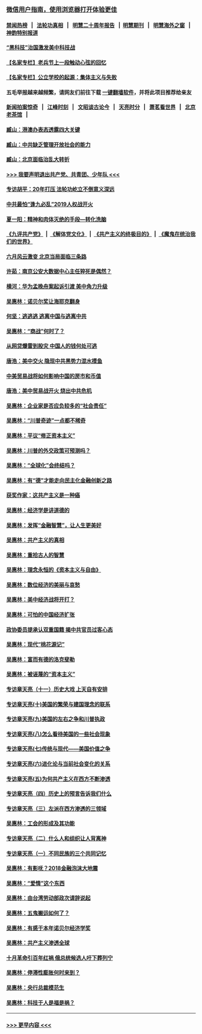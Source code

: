 ### [微信用户指南，使用浏览器打开体验更佳](https://github.com/gfw-breaker/banned-news1/blob/master/indexes/wechat-guide.md?t=0)
#### [禁闻热榜](热点新闻.md?t=0)  &nbsp;&nbsp;|&nbsp;&nbsp; [法轮功真相](https://github.com/gfw-breaker/truth/blob/master/README.md?t=0) &nbsp;&nbsp;|&nbsp;&nbsp; [明慧二十周年报告](https://github.com/gfw-breaker/mh-reports/blob/master/README.md?t=0) &nbsp;&nbsp;|&nbsp;&nbsp;[明慧期刊](https://github.com/gfw-breaker/mh-qikan) &nbsp;&nbsp;|&nbsp;&nbsp; [明慧海外之窗](https://github.com/gfw-breaker/mh-news/blob/master/README.md?t=0) &nbsp;&nbsp;|&nbsp;&nbsp; [神韵特别报道](https://github.com/gfw-breaker/mh-news/blob/master/shenyun.md?t=0)
#### [“黑科技”治国激发美中科技战](../pages/nsc423/n11638056.md?t=02032201) 
#### [【名家专栏】老兵节上一段触动心弦的回忆](../pages/nsc423/n11646016.md?t=02032201) 
#### [【名家专栏】公立学校的起源：集体主义与失败](../pages/nsc423/n11601833.md?t=02032201) 
#### 五毛举报越来越频繁，请网友们前往下载 [一键翻墙软件](https://github.com/gfw-breaker/ssr-accounts)，并将此项目推荐给亲友
#### [新闻拍案惊奇](https://github.com/gfw-breaker/banned-news1/blob/master/pages/link4.md) &nbsp;&nbsp;|&nbsp;&nbsp; [江峰时刻](https://github.com/gfw-breaker/banned-news1/blob/master/pages/link4.md) &nbsp;&nbsp;|&nbsp;&nbsp; [文昭谈古论今](https://github.com/gfw-breaker/banned-news1/blob/master/pages/link4.md) &nbsp;&nbsp;|&nbsp;&nbsp; [天亮时分](https://github.com/gfw-breaker/banned-news1/blob/master/pages/link4.md) &nbsp;&nbsp;|&nbsp;&nbsp; [萧茗看世界](https://github.com/gfw-breaker/banned-news1/blob/master/pages/link4.md) &nbsp;&nbsp;|&nbsp;&nbsp; [北京老茶馆](https://github.com/gfw-breaker/banned-news1/blob/master/pages/link4.md) &nbsp;&nbsp;|&nbsp;&nbsp; 
#### [臧山：港澳办表态透露四大关键](../pages/nsc423/n11421628.md?t=02032201) 
#### [臧山：中共缺乏管理开放社会的能力](../pages/nsc423/n11407457.md?t=02032201) 
#### [臧山：北京面临治乱大转折](../pages/nsc423/n11406895.md?t=02032201) 
#### [>>> 我要声明退出共产党、共青团、少年队 <<<](https://github.com/begood0513/goodnews/blob/master/quit/letter.md) 
#### [专访胡平：20年打压 法轮功屹立不倒意义深远](../pages/nsc423/n11398800.md?t=02032201) 
#### [中共最怕“逢九必乱”2019人权战开火](../pages/nsc423/n11385248.md?t=02032201) 
#### [夏一阳：精神和肉体灭绝的手段—转化洗脑](../pages/nsc423/n11368250.md?t=02032201) 
#### [《九评共产党》](https://github.com/begood0513/9ping.md/blob/master/README.md) &nbsp;|&nbsp; [《解体党文化》](../../../../jtdwh.md/blob/master/README.md)  &nbsp;|&nbsp; [《共产主义的终极目的》](../../../../gczydzjmd.md/blob/master/README.md) &nbsp;|&nbsp; [《魔鬼在统治我们的世界》](../../../../mgztzwmdsj.md/blob/master/README.md) 
#### [六月风云激变 北京当局面临三条路](../pages/nsc423/n11313668.md?t=02032201) 
#### [许茹：南京公安大数据中心主任猝死是偶然？](../pages/nsc423/n11064744.md?t=02032201) 
#### [横河：华为孟晚舟案起诉引渡 美中角力升级](../pages/nsc423/n11027230.md?t=02032201) 
#### [吴惠林：诺贝尔奖让海耶克翻身](../pages/nsc423/n10890049.md?t=02032201) 
#### [何坚：逃逃逃 逃离中国与逃离中共](../pages/nsc423/n10592891.md?t=02032201) 
#### [吴惠林：“商战”何时了？](../pages/nsc423/n10573558.md?t=02032201) 
#### [从网贷爆雷到股灾 中国人的钱何处可逃](../pages/nsc423/n10572800.md?t=02032201) 
#### [唐浩：美中交火 隐现中共黑势力混水摸鱼](../pages/nsc423/n10544040.md?t=02032201) 
#### [中美贸易战将如何影响中国的房市和币值](../pages/nsc423/n10543697.md?t=02032201) 
#### [唐浩：美中贸易战开火 烧出中共危机](../pages/nsc423/n10540126.md?t=02032201) 
#### [吴惠林：企业家是否应负较多的“社会责任”](../pages/nsc423/n10535022.md?t=02032201) 
#### [吴惠林：“川普奇迹”一点都不稀奇](../pages/nsc423/n10512808.md?t=02032201) 
#### [吴惠林：平议“修正资本主义”](../pages/nsc423/n10495724.md?t=02032201) 
#### [吴惠林：川普的外交政策可预测吗？](../pages/nsc423/n10462387.md?t=02032201) 
#### [吴惠林：“全球化”会终结吗？](../pages/nsc423/n10452838.md?t=02032201) 
#### [吴惠林：有“德”才能走向民主化金融创新之路](../pages/nsc423/n10432292.md?t=02032201) 
#### [获奖作家：这共产主义是一种癌](../pages/nsc423/n10431541.md?t=02032201) 
#### [吴惠林：经济学是讲道德的](../pages/nsc423/n10398014.md?t=02032201) 
#### [吴惠林：发挥“金融智慧”，让人生更美好](../pages/nsc423/n10375019.md?t=02032201) 
#### [吴惠林：共产主义的真相](../pages/nsc423/n10351394.md?t=02032201) 
#### [吴惠林：重拾古人的智慧](../pages/nsc423/n10337691.md?t=02032201) 
#### [吴惠林：理念永恒的《资本主义与自由》](../pages/nsc423/n10316274.md?t=02032201) 
#### [吴惠林：数位经济的美丽与哀愁](../pages/nsc423/n10292946.md?t=02032201) 
#### [吴惠林：美中经济战将开打？](../pages/nsc423/n10258825.md?t=02032201) 
#### [吴惠林：可怕的中国经济扩张](../pages/nsc423/n10219147.md?t=02032201) 
#### [政协委员提承认双重国籍 揭中共官员过客心态](../pages/nsc423/n10208809.md?t=02032201) 
#### [吴惠林：现代“桃花源记”](../pages/nsc423/n10185234.md?t=02032201) 
#### [吴惠林：富而有德的洛克斐勒](../pages/nsc423/n10142264.md?t=02032201) 
#### [吴惠林：被诬蔑的“资本主义”](../pages/nsc423/n10124816.md?t=02032201) 
#### [专访章天亮（十一）历史大戏 上天自有安排](../pages/nsc423/n10094905.md?t=02032201) 
#### [专访章天亮(十)美国的繁荣与建国理念的联系](../pages/nsc423/n10094899.md?t=02032201) 
#### [专访章天亮(九)美国的左右之争和川普执政](../pages/nsc423/n10094889.md?t=02032201) 
#### [专访章天亮(八)怎么看待美国的一些社会现象](../pages/nsc423/n10094857.md?t=02032201) 
#### [专访章天亮(七)传统与现代——美国价值之争](../pages/nsc423/n10093140.md?t=02032201) 
#### [专访章天亮(六)进化论与当前社会变化的关系](../pages/nsc423/n10092036.md?t=02032201) 
#### [专访章天亮(五)为何共产主义在西方不断渗透](../pages/nsc423/n10083620.md?t=02032201) 
#### [专访章天亮（四）历史上的预言告诉我们什么](../pages/nsc423/n10083606.md?t=02032201) 
#### [专访章天亮（三）左派在西方渗透的三领域](../pages/nsc423/n10081115.md?t=02032201) 
#### [吴惠林：工会的形成及其功能](../pages/nsc423/n10080633.md?t=02032201) 
#### [专访章天亮（二）什么人和组织让人背离神](../pages/nsc423/n10076637.md?t=02032201) 
#### [专访章天亮（一）不同民族的三个共同记忆](../pages/nsc423/n10074188.md?t=02032201) 
#### [吴惠林：有影呒？2018金融泡沫大地震](../pages/nsc423/n10040534.md?t=02032201) 
#### [吴惠林：“爱情”这个东西](../pages/nsc423/n10019423.md?t=02032201) 
#### [吴惠林：由台湾劳动部政次请辞说起](../pages/nsc423/n9979679.md?t=02032201) 
#### [吴惠林：五鬼搬运如何了？](../pages/nsc423/n9925338.md?t=02032201) 
#### [吴惠林：有感于本年诺贝尔经济学奖](../pages/nsc423/n9871883.md?t=02032201) 
#### [吴惠林：共产主义渗透全球](../pages/nsc423/n9812748.md?t=02032201) 
#### [十月革命引百年红祸 俄总统候选人吁下葬列宁](../pages/nsc423/n9810182.md?t=02032201) 
#### [吴惠林：停滞性膨胀何时来到？](../pages/nsc423/n9764136.md?t=02032201) 
#### [吴惠林：央行总裁模范生](../pages/nsc423/n9728134.md?t=02032201) 
#### [吴惠林：科技于人是福是祸？](../pages/nsc423/n9672982.md?t=02032201) 

----
#### [ >>> 更早内容 <<< ](../indexes/nsc423-earlier.md)
